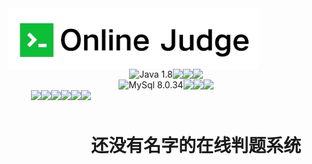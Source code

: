 <img src="docs/imgs/logo.png" style="zoom:80%;" align="center"/>

<div  style="display: flex; justify-content: center;">
    <img src="https://img.shields.io/badge/java-1.8-blue?logo=java&style=flat-square" alt="Java 1.8" style="vertical-align: middle;"/> 
    <img src="https://img.shields.io/badge/spring_boot-2.6.13-green?logo=springboot&style=flat-square" style="vertical-align: middle;"/> 
    <img src="https://img.shields.io/badge/spring_cloud-2021.0.5-brightgreen?logo=spring-cloud&style=flat-square" style="vertical-align: middle;"/> 
    <img src="https://img.shields.io/badge/vue.js-3.3.8-brightgreen?logo=vue.js&style=flat-square" style="vertical-align: middle;"/> 
</div>


<div  style="display: flex; justify-content: center;">
    <img src="https://img.shields.io/badge/mysql-8.0.34-lightblue?logo=mysql&style=flat-square" alt="MySql 8.0.34" style="vertical-align: middle;"/> 
    <img src="https://img.shields.io/badge/rabbitmq-3.12.0-orange?logo=rabbitmq&style=flat-square" style="vertical-align: middle;"/> 
    <img src="https://img.shields.io/badge/nacos-2.2.0-purple?logo=data:image/svg+xml;base64,PHN2ZyB4bWxucz0iaHR0cDovL3d3dy53My5vcmcvMjAwMC9zdmciIHdpZHRoPSI0OCIgaGVpZ2h0PSI0OCI+CiAgICA8cGF0aCBkPSJNMCAwaDQ4djQ4SDB6IiBmaWxsPSJub25lIi8+CiAgICA8cGF0aCBkPSJNMTcuNSAyNS4ybDEzLjUgMTMuNSAxMy41LTEzLjUtMTMuNS0xMy41eiIgZmlsbD0iI2ZmZiIvPgogICAgPHBhdGggZD0iTTMwIDMwYTIgMiAwIDAxLTItMiAyIDIgMCAwMS0yIDJ2Nmgydi02em0wLTloLTR2LTRoNFYzMnoiIGZpbGw9IiMwMDAiLz4KPC9zdmc+" style="vertical-align: middle;"/> 
    <img src="https://img.shields.io/badge/redis-7.0.9-red?logo=redis&style=flat-square"/> 
</div>
<div  style="display: flex; justify-content: center;">
    <img src="https://img.shields.io/badge/knife4j-4.3.0-yellow?logo=data:image/svg+xml;base64,..." style="vertical-align: middle;"/> 
    <img src="https://img.shields.io/badge/mybatis-3.5.2-blueviolet?logo=mybatis&style=flat-square" style="vertical-align: middle;"/> 
    <img src="https://img.shields.io/badge/gson-2.9.1-gray?logo=gson&style=flat-square"/ style="vertical-align: middle;"> 
    <img src="https://img.shields.io/badge/easyexcel-3.1.1-blue?logo=data:image/svg+xml;base64,..."/ style="vertical-align: middle;"> 
    <img src="https://img.shields.io/badge/hutool-5.8.8-success?logo=data:image/svg+xml;base64,..."/ style="vertical-align: middle;"> 
    <img src="https://img.shields.io/badge/docker_java-3.3.0-darkgrey?logo=docker&style=flat-square" style="vertical-align: middle;"/> 

​    

<h1 align="center">
    <p>
        还没有名字的在线判题系统
    </p>
</h1>





